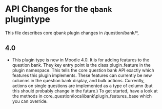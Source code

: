 # API Changes for the `qbank` plugintype

This file describes core qbank plugin changes in /question/bank/*,

## 4.0

- This plugin type is new in Moodle 4.0. It is for adding features to the question bank.
  They key entry point is the class plugin_feature in the plugin namespace. This tells
  the core question bank API exactly which features this plugin implements.
  These features can currently be new columns in the question bank display, and bulk actions.
  Currently, actions on single questions are implemented as a type of column (but this
  should probably change in the future.) To get started, have a look at the methods
  in core_question\local\bank\plugin_features_base which you can override.
